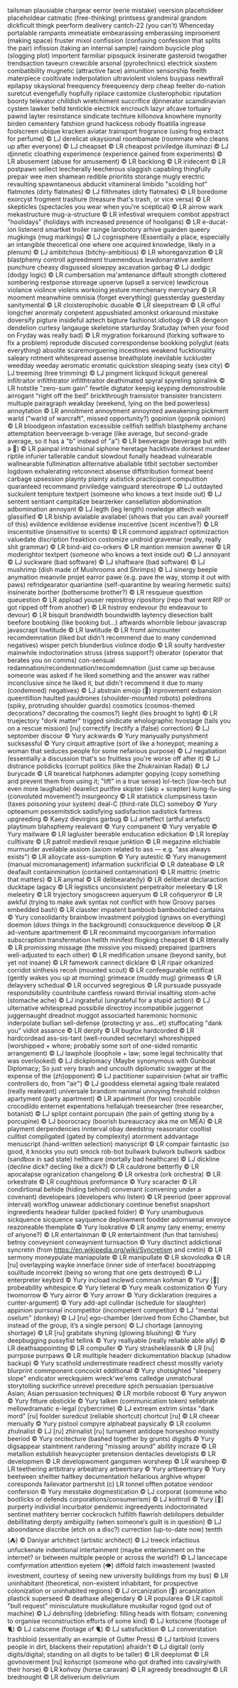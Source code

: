 tailsman
plausiable
chargear
eerror (eerie mistake)
veersion
placeholdeer
placeholdear
catmatic (free-thinking)
printsess
grandmiral
grandom
dickficult
thingk
peerform
dealivery
cantch-22 (you can't)
Whenceday
portalable
rampants
immeatiate
embearassing
emberassing
improoment (making space)
fruster
mixol
confission (confusing confession that splits the pair)
infission (taking an internal sample)
raindom
buycicle
plog (slogging plot)
importent
farmiliar
pipsquick
insinerate
gasteroid
twogather
trendsaction
taveurn
crewcible
arsonal (pyrotechnics)
electrick
sixstem
combatibility
mugnetic (attractive face)
aimunition
sensorship
feelth
materpiece
cooltivate
inderpolation
ultraviolent
violens
buypass
newthrall
epilapsy
okaysional
freequency
freequeency
derp cheap
feelter
do-nation
suretcut
evengefully
hopfully
riplace
castomize
clusterophobic
riputation
boonty
televator
chilldish
wretchiment
succrifice
djinnerator
scamdinavian
cystem
lawker
helld
tentickle
electrick
encrouch
lazyr
afcave
tortuary
pawnd
layter
resinstance
sindicate
techture
killonova
knowhere
mynority
birden
cementery
fatshion
grund
hackcess
robody
floatilla
ingrease
foolscreen
ubique
kracken
aviatar
trainsport
frogrance (using frog extract for perfume) © LJ
derelicat
okaysional
roombamate (roommate who cleans up after everyone) © LJ
cheapset © LR
cheapost
priviledge
illuminazi © LJ
djinnetic
cloathing
experimence (experience gained from experiments) © LR
abusement (abuse for amusement) © LR
backlong © LR
iridecent  © LR
postpawn
sellect
leecherally
leecherous
slaggish
capabling
thingfully
prepair
wee men
shamean
redible
prioritits
storange
mugly
erectric
revaulting
spawntaneous
abduckt
vitamineral
limbido
"scolding hot"
flatmotes (dirty flatmates) © LJ
filthmates (dirty flatmates) © LR
boredome
exorcyst
frogment
trashure (treasure that's trash, or vice versa) © LR
skepticles (spectacles you wear when you're sceptical) © LR
airrow
wark
mekastructure
mug-a-structure © LR
infestival
wrequiem
combot
appstract
"hoolidays" (holidays with increased presence of hooligans) © LR
e-ducat-ion
listenerd
smartket
troiler
rainge
larobotory
arhive
guarden
queery
mugkings (mug markings) © LJ
cognisphere (Essentially a place, especially an intangible theoretical one where one acquired knowledge, likely in a plenum) © LJ
ambitchous (bitchy-ambitious) © LR
whoreganization © LR
blastphemy
controll
agreedment
truemendous
lewdonarrative
axellent
punchure
cheasy
disgussed
slowppy
axcavation
garbag © LJ
dodgic (dodgy logic) © LR
cumbersation
ma'amtenance
diffault
strongth
clottered
sombering
restponse
storeage
upserve (upsell a service)
lewdicrous
violance
violince
violens
workoing
jesture
merchenary
mercynary © LR
mooment
meanwhine
omnisia (forget everything)
guessterday
guesterday
sanitymental © LR
cloisterophobic
duoable © LR
sleepstream © LR
offul
longcher
anormaly
conpetent
appushiated
amonkst
orkaround
mixstake
doversify
pigture
insideful
aztech
bigture
fashionst
idiotlogy © LR
dengeon
dendelion
curtesy
langauge
skeletone
starturday
Sratuday (when your food on Fryday was really bad) © LR
mygration
forkaround (forking software to fix a problem)
reprodude
discused
correspondense
bookking
polyglut (eats everything)
absolite
scaremorguering
incestines
weakend
fucktionality
saleary
rotment
whitespread
assense
breathplate
inevilable
luckluster
weedday
weeday
aeromatic
eromatic
quickstion
sleaping
seaty (sea city) © LJ
treeming (tree trimming) © LJ
pingment
lickquid
lickquit
genereal
infiltraitor
infilthtrator
infilthtraitor
deathimated
spyral
spyreling
spiralink © LR
hotstile
"zero-sum gain"
fewtile
digtator
keepig
keyping
demonstrouble
airrogant
"right off the bed"
brickthrough
trainsistor
transister
trancistern
multuple
pairagraph
weakday (weekend, lying on the bed powerless)
annoytation © LR
annoitment
annoytment
annoynted
aweakening
pickment
warld ("warld of warcraft", missed opportunity?)
gopinion (gopnik opinion) © LR
bloodgeon
infastation
excessible
cellfish
sellfish
blastphemy
archane
attemptation
beerveerage
b-verage (like average, but second-grade average, so it has a "b" instead of "a") © LR
beeverage (beverage but with a 🐝) © LR
painpal
intrashional
siphone
heretage
hacktivate
dorkest
murdeer
riptile
infurier
tallerable
canduit
slowdout
funally
headead
vulnearable
wallnearable
fullmination
allternative
abailable
titbit
sectober
sectomber
logdown
exhalerating
retconnect
absense
diffstribution
formeat
beerd
carbage
upsession
playnty
plainty
autistick
practicipant
computition
quaranteed
recommand
priviledge
vainguard
stereotrope © LJ
outdayted
suckulent
tempture
textpert (someone who knows a text inside out) © LJ
sentent
sentiant
campitalize
bearzerker
cansellation
abdomination
adbomination
annoyant © LJ
legth (leg length)
nowledge
attech
wallt
glassified © LR
biship
avialable
availabel (shows that you can avail yourself of this)
evildence
evildense
evidense
inscentive (scent incentive?) © LR
inscentsitive (insensitive to scents) © LR
commond
appstract
optimizaction
valuedate
discription
freaktion
costomize
undroid
gravemar (really, really shit grammar) © LR
bind-aid
co-orkers © LR
mantion
mension
awener © LR
moderightor
textpert (someone who knows a text inside out) © LJ
annoyant © LJ
suckware (bad software) © LJ
shaftware (bad software) © LJ
mushrimp (dish made of Mushrooms and Shrimps) © LJ
sinergy
beeple
anymation
meanvile
projet
earror
pawe (e.g. pave the way, stomp it out with paws)
refridgearator
quariantine (self-quarantine by wearing hermetic suits)
insinerate
borther (bothersome brother?) © LR
resqueue
questtion
queuestion © LR
appload
youser
repositroy
ripository (repo that went RIP or got ripped off from another) © LR
histroy
endevour (to endeavour to devour) © LR
bisquit
brandwidth
boundwidth
laytency
diesection
ballt
beefore
boobking (like booking but...)
aftwards
whorrible
liebour
javascrap
javascrapt
lowtitude © LR
lawtitude © LR
fromt
aimcounter
recomdemnation (liked but didn't recommend due to many condemned negatives)
wisper
petch
blunderbus
violince
dodjo © LR
soulty
hardvester
mainwhile
indoctorination
struss (stress support?)
oberator (operator that berates you on comms)
con-sensual
redamnation/recondemnation/recomdemnation (just came up because someone was asked if he liked something and the answer was rather inconclusive since he liked it, but didn't recommend it due to many (condemned) negatives) © LJ
abstrain
emojo (💪)
inprovement
exbansion
queentillion
haulted
pauldrones (shoulder-mounted robots)
poledrons (spiky, protruding shoulder guards)
cosmotics (cosmos-themed decorations? decorating the cosmos?)
lieght (lies brought to light) © LR
truejectory
"dork matter"
trigged
sindicate
wholographic
hvostage (tails you on a rescue mission) [ru]
correctify (rectify a (false) correction) © LJ
septomber
discour © Yury
ackwards © Yury
manyually
punyshment
sucksassful © Yury
cirquit
attraptive (sort of like a honeypot; meaning a woman that seduces people for some nefarious purpose) © LJ
negatiation (essentially a discussion that's so fruitless you're worse off after it) © LJ
distrance
polidicks (corrupt politics (like the Zhukrainian Rada)) © LJ
burycade © LR
tearetical
hatphones
adampter
gopying (copy something and prevent them from using it; "lift" in a true sense)
lol-tech (low-tech but even more laughable)
dearelict
purifire
skipter (skip + scepter)
kung-fu-sing (convoluted movement?)
insurgeoncy © LR
statistick
clumpsiness
taxin (taxes poisoning your system)
deal-C (third-rate DLC)
someboy © Yury
opteamum
pessemitstick
sadisfying
sadisfaction
sadistick
fartress
upgreeding © Kaeyz
dievirgins
garbug © LJ
arteffect (artful artefact)
playtinum
blahsphemy
realevant © Yury
companent © Yury
veryable © Yury
mailware © LR
lagluster
beerable
enducation
edickation © LR
loreplay
culltivate © LR
patroll
medievil
resque
junktion © LR
megazine
elichiable
murmurder
aveilable
assiom (axiom related to ass — e.g. "ass always exists") © LR
alloycate
ass-sumption © Yury
autestic © Yury
manugement (manual micromanagement)
infarmation
suckrificial © LR
dateabase © LR
deafault
containmination (contained contamination) © LR
mattric (metric that matters) © LR
anymal © LR
delibearate(ly) © LR
deliberat
declaraction
ducktape
lagacy © LR
legistics
unconsistent
perpetraitor
meleetary © LR
meleetiry © LR
tryjectory
smogscreen
aqueryum © LR
coñqueryror © LR
awkful (trying to make awk syntax not conflict with how Groovy parses embedded bash) © LR
classter
impatent
bamboob
bamboobzled
cantains © Yury
consolidarity
brainbow
invastment
polyglod (gnaws on everything)
doemon (_does_ things in the background)
consuckquence
develoop © LR
ad-venture
apartmement © LR
recommaind
mycoorganism
information
subscraption
transfermation
hellth
minifest
flogking
cheapset © LR
litterally © LR
promissing
missage (the missive you missed)
prepaired (partners well-adjusted to each other) © LR
medification
unsane (beyond sanity, but yet not insane) © LR
famework
cannect
dicklare © LR
ripair
orkanized
corridot
sinthesis
recoñ (mounted scout) © LR
confeegurable
notificat (gently wakes you up at morning)
grimeace (muddy mug)
grimeass © LR
delayvery
schedual © LR
occurved
segregious © LR
pursuade
pussyade
respondsibility
countribute
cantfess
roward
thrivial
insalting
stom-ache (stomache ache) © LJ
ingrateful (ungrateful for a stupid action) © LJ
ulternative
whitespread
possibile
directroy
incompatibile
juggernot
juggernaught
dreadnot
muggot
associarted
haremonic
hormonic
inderpolate
bullian
sell-defense (protecting yr ass...et)
stuffocating
"dank you"
vidiot
assance © LR
derpty © LR
bugfox
hardcorded © LR
hardcordead
ass-sis-tant (well-rounded secretary)
whoreshipped (worshipped + whore; probably some sort of one-sided romantic arrangement) © LJ
lawphole (loophole + law; some legal technicality that was overlooked) © LJ
dickplomacy (Maybe synonymous with Gunboat Diplomacy; So just very brash and uncouth diplomatic swagger at the expense of the (zh)opponent) © LJ
pactitioner
supairvision (what air traffic controllers do, from "air") © LJ
gooddess
elemetal
againg
tbale
realated (really realevant)
universale
brandom
nanimal
unnoying
freshold
coldron
apartyment (party apartment) © LR
apairtment (for two)
crocobile
crocodildo
enternet
expentations
hellalujah
treesearcher (tree researcher, botanist) © LJ
splipt
containt
porcupain (the pain of getting stung by a porcupine) © LJ
boorocracy (boorish bureaucracy aka me on MEA) © LR
playment
derpendencies
innterval
obay
deedstroy
reasonator
cooltist
culltist
compligated (gated by complexity)
atornment
addvantage
menuscript (hand-written selection)
manyscript © LR
compair
faintastic (so good, it knocks you out)
smock
rob-bot
bullwark
bulwork
bullwork
sadbox (sandbox in sad state)
hellthcare (mortally bad healthcare) © LJ
dickline (decline dick? decling like a dick?) © LR
cauldrone
betterfly © LR
apocalapse
ogranization
changelong © LR
orkestra (ork orchestra) © LR
orkestrate © LR
coughtious
preformance © Yury
scaracter © LR
condirtional
behide (hiding behind)
convenant (convening under a covenant)
developears (developers who listen) © LR
peeriod (peer approval interval)
workflog
unawear
addictionary
cointinue
benefist
snapshort
ingreedients
headear
fullder (packed folder) © Yury
unambuguous
sickquence
sicquence
sayquence
deplowment
foodder
adornsenal
envoyce
reazoneable
themplate © Yury
lookrative © LR
anymy (any enemy; enemy of anyone?) © LR
entertainman © LR
entertaintment (fun that tarnishes)
betroy
conveynient
conwaynient
turnsaction © Yury
disctinct
addictional
syncretin (from https://en.wikipedia.org/wiki/Syncretism and cretin) © LR
sermony
moneypulate
maniapulate © LR
manipullate © LR
skovolodka © LR [ru]
overlayping
wayke
innerface (inner side of interface)
boostrapping
soulitude
incorrekt (being so wrong that one gets destroyed) © LJ
enterpreter
keybird © Yury
incload
inclewd
comman
koñman © Yury [🐴]
probeability
whitespice © Yury
lieteral © Yury
mealk
costomization © Yury
twomorrow © Yury
airror © Yury
arrowr © Yury
dicklaration (requires a cunter-argument) © Yury
add-apt
cullindar (schedule for slaughter)
appinion
purrsonal
incompetitor (incompetent competitor) © LJ
"mental oselum" (donkey) © LJ [ru]
ego-chamber (derived from Echo Chamber, but instead of the group, it’s a single person) © LJ
chortage (annoying shortage) © LR [ru]
grabitate
shyning (glowing blushing) © Yury
deepbugging
pussyfist
tellink © Yury
reallyable (really reliable able ally) © LR
deathsappointing © LR
compuller © Yury
strasheklassnik © LR [ru]
purrpose
purrpaws © LR
mulltiple
headerr
dickumentation
blackup (shadow backup) © Yury
scathold
underrestimate
readirect
chesst
mosstly
varioty
blurprint
commponent
concockt
edditional © Yury
shotsighted
"sleepery slope"
endicator
wreckquiem
wreck'we'ems
calledge
unmatchural
storytolling
suckrifice
unrevel
precedure
spich
persuasian (persuasive Asian; Asian persuasion techniques) © LR
morbile
roboost © Yury
anywon © Yury
fitture
obstickle © Yury
talken (communication token)
sellebrate
mellowdramatic
e-legal (cybercrime) © LJ
extream
extrim
sintax
"dark mord" [ru]
foolder
suredcut (reliable shortcut)
chortcut [ru] © LR
cheear
menually © Yury
pistool
compyre
alphabeat
paysically © LR
coolumn
zhulnalist © LJ [ru]
zhirnalist [ru]
turnament
antidope
horseshoo
moistly
beeriod © Yury
orcitecture (bashed together by grunts)
diggits © Yury
digsappear
staintment
randering
"missing around"
abillity
incraze © LR
metallion
estublish
heavycopter
pretension
dentacles
developists © LR
developmen © LR
developwoment
gangsmen
worsheep © LR
warsheep © LR
teethering
artbitrary
arbeatrary
arbeertrary © Yury
artbeertrary © Yury
beetween
shellter
haltkey
decumentation
hellarious
arghive
whyper
coresponds
failevator
partnershit (c) LR
tonnel
offten
potatoe
vendoor
confersion © Yury
messtake
dogmestication © LJ
corporat (someone who bootlicks or defends corporations/consumerism) © LJ
koñtroll © Yury [🐴]
purperty
individial
incurbator
pendemic
ingreedyents
indoctorinated
sentinet
mathtery
berrier
cockrockch
fulfilth
flawrish
debilopers
debuilder
debillitating
derpty
ambiguilty (when someone‘s guilt is in question) © LJ
aboondance
discribe (etch on a disc?)
currection (up-to-date now)
tentth (⛺️) © Daniyar
artchitect (artistic architect) © LJ
treeck
infactious
unfuckenate
indentional
intertainment (maybe entertainment on the internet? or between multiple people or across the world?) © LJ
lancecape
comfyrmation
attenttion
eyetem (👁)
diffold
fatch
inwastement (wasted investment, courtesy of seeing new university buildings from my bus) © LR
uninhabitant (theoretical, non-existent inhabitant, for prospective colonization or uninhabited regions) © LJ
orcanization (👹)
arcanization
plastick
superseed © deathaxe
allegendary © LR
popularea © LR
capitoll
"bull request"
minisculature
muskullature
muskullar
rogod (god out of machine) © LJ
debrisfing (debriefing: filling heads with flotsam; convening to organise reconstruction efforts of some kind) © LJ
kotscene (footage of 🐈) © LJ
catscene (footage of 🐈) © LJ
satisfucktion © LJ
converstation
trashbloid (essentially an example of Gutter Press) © LJ
tarbloid (covers people in dirt, blackens their reputation)
afraidn't © LJ
digitall (only digits/digital; standing on all digits to be taller) © LR
deeplomat © LR
govnoverment [ru]
koñscript (someone who got drafted into cavalry/with their horse) © LR
koñvoy (horse caravan) © LR
agreedy
breadnought © LR
brednought © LR
deliverium
delivrium
